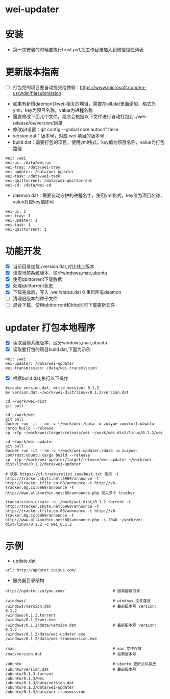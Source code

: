 # wei-updater

# 安装

- 第一次安装的时候要执行trust.ps1,把工作目录加入到微信信任列表

# 更新版本指南

- [ ] 打包完的项目要自动提交给微软：https://www.microsoft.com/en-us/wdsi/filesubmission
- 如果有新增daemon非wei-相关的项目，需要在kill.dat里面添加，格式为yml，key为项目名称，value为进程名称
- 需要修改下面几个文件，程序会根据以下文件进行自动打包到../wei-release/os/version/目录
- 修改git设置：git config --global core.autocrlf false
- version.dat：版本号，对应 wei 项目的版本号
- build.dat：需要打包的项目，使用yml格式，key值为项目名称，value为打包路径
```
wei: /wei
wei-ui: /data/wei-ui
wei-tray: /data/wei-tray
wei-updater: /data/wei-updater
wei-task: /data/wei-task
wei-qbittorrent: /data/wei-qbittorrent
wei-sd: /data/wei-sd
```
- daemon.dat：需要自动守护的进程名字，使用yml格式，key值为项目名称，value对应key值即可
```
wei-ui: 1
wei-tray: 1
wei-updater: 1
wei-task: 1
wei-qbittorrent: 1
```

# 功能开发

- [x] 当前目录加载./version.dat,对比线上版本
- [x] 读取当前系统版本，区分windows,mac,ubuntu
- [x] 使用qbittorrent下载数据
- [x] 处理qbittorrent状态
- [x] 下载完成后，写入 .wei/status.dat 0 重启所有daemon
- [ ] 清理旧版本的种子文件
- [ ] 混合下载，使用qbittorrent和http同时下载更新文件

# updater 打包本地程序

- [x] 读取当前系统版本，区分windows,mac,ubuntu
- [x] 读取要打包的项目build.dat,下面为示例
````
wei: /wei
wei-updater: /data/wei-updater
wei-transmission: /data/wei-transmission
````
- [x] 根据build.dat,执行以下操作
````
#create version.dat, write version: 0.1.2
mv version.dat ~/work/wei-dist/linux/0.1.2/version.dat

cd ~/work/wei-dist
git pull

cd ~/work/wei
git pull
docker run -it --rm -v ~/work/wei:/data -w zuiyue-com/rust:ubuntu cargo build --release
cp -rfp ~/work/wei/target/release/wei ~/work/wei-dist/linux/0.1.2/wei

cd ~/work/wei-updater
git pull
docker run -it --rm -v ~/work/wei-updater:/data -w zuiyue-com/rust:ubuntu cargo build --release
cp -rfp ~/work/wei-updater/target/release/wei-updater ~/work/wei-dist/linux/0.1.2/data/wei-updater

# 读取 https://cf.trackerslist.com/best.txt 使用 -t http://tracker.skyts.net:6969/announce -t http://tracker.tfile.co:80/announce -t http://v6-tracker.0g.cx:6969/announce -t http://www.all4nothin.net:80/announce.php 加入多个 tracker

transmission-create -o ~/work/wei-dist/0.1.2.torrent -t http://tracker.skyts.net:6969/announce -t http://tracker.tfile.co:80/announce -t http://v6-tracker.0g.cx:6969/announce -t http://www.all4nothin.net:80/announce.php -s 2048 ~/work/wei-dist/linux/0.1.2 -c wei_0.1.2
````

# 示例

- update.dat

````
url: http://updater.zuiyue.com/
````

- 服务器目录结构

````
http://updater.zuiyue.com/                     # 服务器根目录

/windows/                                      # windows 文件存放
/windows/version.dat                           # 最新版本号 version: 0.1.2
/windows/0.1.2.torrent
/windows/0.1.2/wei.exe
/windows/0.1.2/data/version.dat                # 最新版本号 version: 0.1.2
/windows/0.1.2/data/wei-updater.exe
/windows/0.1.2/data/wei-transmission.exe

/mac                                           # mac 文件存放
/mac/version.dat                               # 最新版本号

/ubuntu                                        # ubuntu 更新文件存放
/ubuntu/version.dat                            # 最新版本号
/ubuntu/0.1.3.torrent
/ubuntu/0.1.3/wei
/ubuntu/0.1.3/data/version.dat
/ubuntu/0.1.3/data/wei-updater
/ubuntu/0.1.3/data/wei-transmission
````
